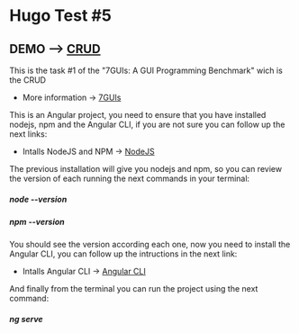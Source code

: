 # Hugo Test #5

## DEMO -->  [CRUD](https://nifty-dubinsky-2dc07a.netlify.app/)

This is the task #1 of the "7GUIs: A GUI Programming Benchmark" wich is the CRUD

- More information -> [7GUIs](https://eugenkiss.github.io/7guis/)

This is an Angular project, you need to ensure that you have installed nodejs, npm and the Angular CLI, if you are not sure you can follow up the next links:

- Intalls NodeJS and NPM -> [NodeJS](https://nodejs.org/es/download/)

The previous installation will give you nodejs and npm, so you can review the version of each running the next commands in your terminal:

##### node --version

##### npm --version

You should see the version according each one, now you need to install the Angular CLI, you can follow up the intructions in the next link:

- Intalls Angular CLI -> [Angular CLI](https://www.geeksforgeeks.org/angular-cli-angular-project-setup/)

And finally from the terminal you can run the project using the next command:

##### ng serve
